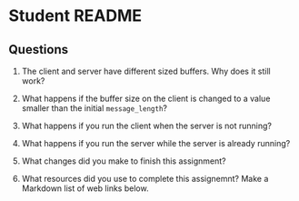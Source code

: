 # Student README

## Questions

1. The client and server have different sized buffers.  Why does it still work?

2. What happens if the buffer size on the client is changed to a value smaller than the initial `message_length`?

3. What happens if you run the client when the server is not running? 

4. What happens if you run the server while the server is already running?

5. What changes did you make to finish this assignment?

6. What resources did you use to complete this assignemnt?  Make a Markdown list of web links below.